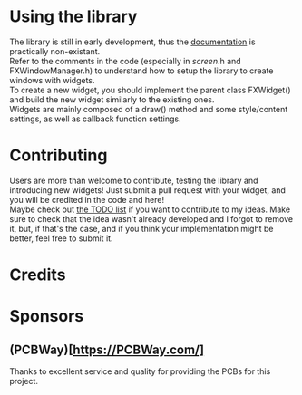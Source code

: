 # Using the library
The library is still in early development, thus the [documentation](https://www.github.com/riacob/TFTFXLib/docs/) is practically non-existant.
<br>
Refer to the comments in the code (especially in *screen*.h and FXWindowManager.h) to understand how to setup the library to create windows with widgets.
<br>
To create a new widget, you should implement the parent class FXWidget() and build the new widget similarly to the existing ones.
<br>
Widgets are mainly composed of a draw() method and some style/content settings, as well as callback function settings.

# Contributing
Users are more than welcome to contribute, testing the library and introducing new widgets! Just submit a pull request with your widget, and you will be credited in the code and here!
<br>
Maybe check out [the TODO list](https://www.github.com/riacob/TFTFXLib/docs/TODO.md) if you want to contribute to my ideas. Make sure to check that the idea wasn't already developed and I forgot to remove it, but, if that's the case, and if you think your implementation might be better, feel free to submit it.

# Credits

# Sponsors
## (PCBWay)[https://PCBWay.com/] 
Thanks to excellent service and quality for providing the PCBs for this project.
<to complete>

